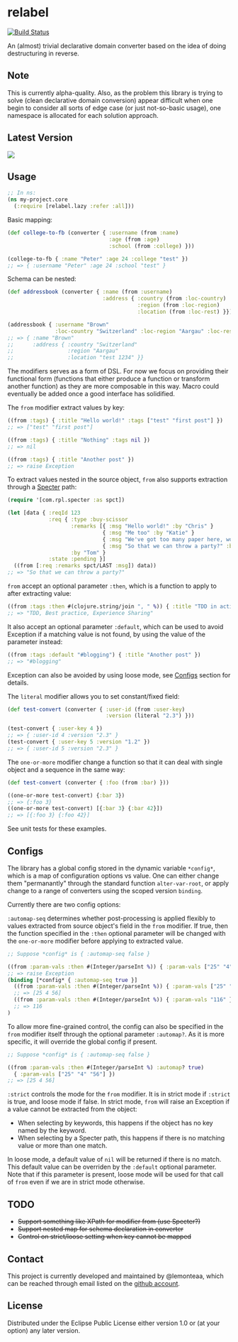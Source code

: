 # relabel

[![Build Status](https://travis-ci.org/lemonteaa/relabel.svg?branch=master)](https://travis-ci.org/lemonteaa/relabel)

An (almost) trivial declarative domain converter based on the idea of doing destructuring in reverse.

## Note

This is currently alpha-quality. Also, as the problem this library is trying to solve (clean declarative domain conversion) appear difficult when one begin to consider all sorts of edge case (or just not-so-basic usage), one namespace is allocated for each solution approach.

## Latest Version

![](https://clojars.org/lemonteaa/relabel/latest-version.svg)

## Usage

```clojure
;; In ns:
(ns my-project.core
  (:require [relabel.lazy :refer :all]))
```

Basic mapping:

```clojure
(def college-to-fb (converter { :username (from :name)
                                :age (from :age)
                                :school (from :college) }))

(college-to-fb { :name "Peter" :age 24 :college "test" })
;; => { :username "Peter" :age 24 :school "test" }
```

Schema can be nested:

```clojure
(def addressbook (converter { :name (from :username)
                              :address { :country (from :loc-country)
                                         :region (from :loc-region)
                                         :location (from :loc-rest) }}))

(addressbook { :username "Brown"
               :loc-country "Switzerland" :loc-region "Aargau" :loc-rest "test 1234" })
;; => { :name "Brown"
;;      :address { :country "Switzerland"
;;                 :region "Aargau"
;;                 :location "test 1234" }}
```

The modifiers serves as a form of DSL. For now we focus on providing their functional form (functions that either produce a function or transform another function) as they are more composable in this way. Macro could eventually be added once a good interface has solidified.

The `from` modifier extract values by key:

```clojure
((from :tags) { :title "Hello world!" :tags ["test" "first post"] })
;; => ["test" "first post"]

((from :tags) { :title "Nothing" :tags nil })
;; => nil

((from :tags) { :title "Another post" })
;; => raise Exception
```

To extract values nested in the source object, `from` also supports extraction through a [Specter](https://github.com/nathanmarz/specter) path:

```clojure
(require '[com.rpl.specter :as spct])

(let [data { :reqId 123
             :req { :type :buy-scissor
                    :remarks [{ :msg "Hello world!" :by "Chris" }
                              { :msg "Me too" :by "Katie" }
                              { :msg "We've got too many paper here, would be nice if we can cut 'em all ;)" :by "Carol" }
                              { :msg "So that we can throw a party?" :by "Cindy" }]
                    :by "Tom" }
             :state :pending }]
  ((from [:req :remarks spct/LAST :msg]) data))
;; => "So that we can throw a party?"
```

`from` accept an optional parameter `:then`, which is a function to apply to after extracting value:

```clojure
((from :tags :then #(clojure.string/join ", " %)) { :title "TDD in action" :tags ["TDD" "Best practice" "Experience Sharing"] })
;; => "TDD, Best practice, Experience Sharing"
```

It also accept an optional parameter `:default`, which can be used to avoid Exception if a matching value is not found, by using the value of the parameter instead:

```clojure
((from :tags :default "#blogging") { :title "Another post" })
;; => "#blogging"
```

Exception can also be avoided by using loose mode, see [Configs](#configs) section for details.

The `literal` modifier allows you to set constant/fixed field:

```clojure
(def test-convert (converter { :user-id (from :user-key)
                               :version (literal "2.3") }))

(test-convert { :user-key 4 })
;; => { :user-id 4 :version "2.3" }
(test-convert { :user-key 5 :version "1.2" })
;; => { :user-id 5 :version "2.3" }
```

The `one-or-more` modifier change a function so that it can deal with single object and a sequence in the same way:

```clojure
(def test-convert (converter { :foo (from :bar) }))

((one-or-more test-convert) {:bar 3})
;; => {:foo 3}
((one-or-more test-convert) [{:bar 3} {:bar 42}])
;; => [{:foo 3} {:foo 42}]
```

See unit tests for these examples.

## Configs

The library has a global config stored in the dynamic variable `*config*`, which is a map of configuration options vs value. One can either change them "permanantly" through the standard function `alter-var-root`, or apply change to a range of converters using the scoped version `binding`.

Currently there are two config options:

`:automap-seq` determines whether post-processing is applied flexibly to values extracted from source object's field in the `from` modifier. If true, then the function specified in the `:then` optional parameter will be changed with the `one-or-more` modifier before applying to extracted value.

```clojure
;; Suppose *config* is { :automap-seq false }

((from :param-vals :then #(Integer/parseInt %)) { :param-vals ["25" "4" "56"] })
;; => raise Exception
(binding [*config* { :automap-seq true }]
  ((from :param-vals :then #(Integer/parseInt %)) { :param-vals ["25" "4" "56"] })
  ;; => [25 4 56]
  ((from :param-vals :then #(Integer/parseInt %)) { :param-vals "116" })
  ;; => 116
)
```

To allow more fine-grained control, the config can also be specified in the `from` modifier itself through the optional parameter `:automap?`. As it is more specific, it will override the global config if present.

```clojure
;; Suppose *config* is { :automap-seq false }

((from :param-vals :then #(Integer/parseInt %) :automap? true)
  { :param-vals ["25" "4" "56"] })
;; => [25 4 56]
```

`:strict` controls the mode for the `from` modifier. It is in strict mode if `:strict` is true, and loose mode if false. In strict mode, `from` will raise an Exception if a value cannot be extracted from the object:

+ When selecting by keywords, this happens if the object has no key named by the keyword.
+ When selecting by a Specter path, this happens if there is no matching value or more than one match.

In loose mode, a default value of `nil` will be returned if there is no match. This default value can be overriden by the `:default` optional parameter. Note that if this parameter is present, loose mode will be used for that call of `from` even if we are in strict mode otherwise.

## TODO

- ~~Support something like XPath for modifier from (use Specter?)~~
- ~~Support nested map for schema declaration in converter~~
- ~~Control on strict/loose setting when key cannot be mapped~~

## Contact

This project is currently developed and maintained by @lemonteaa, which can be reached through email listed on the [github account](https://github.com/lemonteaa).

## License

Distributed under the Eclipse Public License either version 1.0 or (at
your option) any later version.
